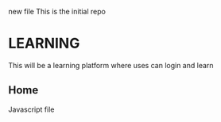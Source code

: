 new file
This is the initial repo
# LEARNING
This will be a learning platform where uses can login and learn
## Home
Javascript file
